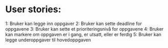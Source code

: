 <h1>User stories:</h1>  
  1: Bruker kan legge inn oppgaver 
  2: Bruker kan sette deadline for oppgavene 
  3: Bruker kan sette et prioriteringsnivå for oppgavene 
  4: Bruker kan markere om oppgaven er i gang, er utsatt, eller er ferdig 
  5: Bruker kan legge underoppgaver til hovedoppgaven 
